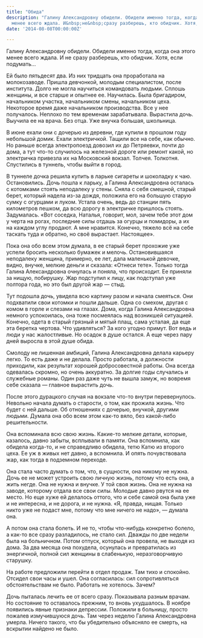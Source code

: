```yaml
---
title: "Обида"
description: "Галину Александровну обидели. Обидели именно тогда, когда она этого
  менее всего ждала. И&nbsp;не&nbsp;сразу разберешь, кто обидчик. Хотя, если&nbsp;подумать"
date: '2014-08-08T00:00:00Z'

---
```

Галину Александровну обидели. Обидели именно тогда, когда она этого менее всего ждала. И не сразу разберешь, кто обидчик. Хотя, если подумать…

Ей было пятьдесят два. Из них тридцать она проработала на молокозаводе. Пришла девчонкой, молодым специалистом, после института. Долго не могла научиться командовать людьми. Сплошь женщины, и все старше и опытнее ее. Научилась. Была бригадиром, начальником участка, начальником смены, начальником цеха. Некоторое время даже начальником производства. Все у нее получалось. Неплохо по тем временам зарабатывала. Вырастила дочь. Выучила ее на врача. Без отца. Уже внучка большая, школьница.

В июне ехали они с дочерью из деревни, где купили в прошлом году небольшой домик. Ехали электричкой. Тащили все на себе, как обычно. Но раньше всегда электропоезд довозил их до Петряевки, почти до дома, а тут что-то случилось на железной дороге или ремонт какой, но электричка привезла их на Московский вокзал. Толчея. Толкотня. Спустились в туннель, чтобы выйти в город.

В туннеле дочка решила купить в ларьке сигареты и шоколадку к чаю. Остановились. Дочь пошла к ларьку, а Галина Александровна осталась с котомками стоять неподалеку у стены. Сняла с себя смешной, старый берет, который надела из-за дождя, положила его на большую старую сумку с огурцами и луком. Устала очень, ведь до станции пять километров пешком, да всю дорогу в электричке пришлось стоять. Задумалась. «Вот соседка, Наталья, говорит, мол, зачем тебе этот дом у черта на рогах, последние силы отдашь за огурцы и помидоры, а их на каждом углу продают. А мне нравится. Конечно, тяжело всё на себе таскать туда и обратно, но своё вырастает. Настоящее».

Пока она обо всем этом думала, в ее старый берет прохожие уже успели бросить несколько бумажек и мелочь. Остановившаяся неподалеку женщина, примерно, ее лет, дала маленькой девочке, видно, внучке, мелкие деньги и сказала: «Отнеси тете». Только тогда Галина Александровна очнулась и поняла, что происходит. Ее приняли за нищую, побирушку. Жар подступил к лицу, как подступал уже полтора года, но это был другой жар — стыд.

Тут подошла дочь, увидела всю картину разом и начала смеяться. Они подхватили свои котомки и пошли дальше. Одна со смехом, другая с комом в горле и слезами на глазах. Дома, когда Галина Александровна немного успокоилась, она тоже посмеялась над возникшей ситуацией. Конечно, одета в старый грязный и мятый плащ, сама усталая, да еще эта беретка чертова. Что удивляться? За кого угодно примут. Вот ведь и люди у нас жалостливые. Но осадок в душе остался. А еще через пару дней выросла в этой душе обида.

Смолоду не лишенная амбиций, Галина Александровна делала карьеру легко. То есть даже и не делала. Просто работала, а должности приходили, как результат хорошей добросовестной работы. Она всегда одевалась скромно, но очень аккуратно. За долгие годы случались и служебные романы. Один раз даже чуть не вышла замуж, но вовремя себе сказала — главное вырастить дочь.

После этого дурацкого случая на вокзале что-то внутри перевернулось. Невольно начала думать о старости, о том, как прожила жизнь. Что будет с ней дальше. Об отношениях с дочерью, внучкой, другими людьми. Думала она обо всем этом как-то вяло, без какой-либо решительности.

Она вспоминала всю свою жизнь. Какие-то мелкие детали, которые, казалось, давно забыты, всплывали в памяти. Она вспомнила, как обидела когда-то, и не справедливо обидела, тетю Катю из второго цеха. Ее уж в живых нет давно, а вспомнила. И опять почувствовала жар, как тогда в подземном переходе.

Она стала часто думать о том, что, в сущности, она никому не нужна. Дочь ее не может устроить свою личную жизнь, потому что есть она, а жить негде. Она не нужна и внучке. У той своя жизнь. Она не нужна на заводе, которому отдала все свои силы. Молодые давно рвутся на ее место. Но еще хуже ей делалось оттого, что и себе самой она была уже и не интересна, и не дорога, и не нужна. «Я, правда, нищая. Только никто уже не подаст мне, потому что мне ничего не надо», — думала она.

А потом она стала болеть. И не то, чтобы что-нибудь конкретно болело, а как-то все сразу разладилось, не стало сил. Дважды по две недели была на больничном. Потом отпуск, который она провела, не выходя из дома. За два месяца она похудела, осунулась и превратилась из энергичной, полной сил женщины в слабенькую, неразговорчивую старушку.

На работе предложили перейти в отдел продаж. Там тихо и спокойно. Отсидел свои часы и ушел. Она согласилась: сил сопротивляться обстоятельствам не было. Работать не хотелось. Зачем?

Дочь пыталась лечить ее от всего сразу. Показывала разным врачам. Но состояние то оставалось прежним, то вновь ухудшалось. В ноябре появились явные признаки депрессии. Положили в больницу, просто пожалев измучившуюся дочь. Там через неделю Галина Александровна умерла. Ничего такого, что бы убедительно объясняло ее смерть, на вскрытии найдено не было.
